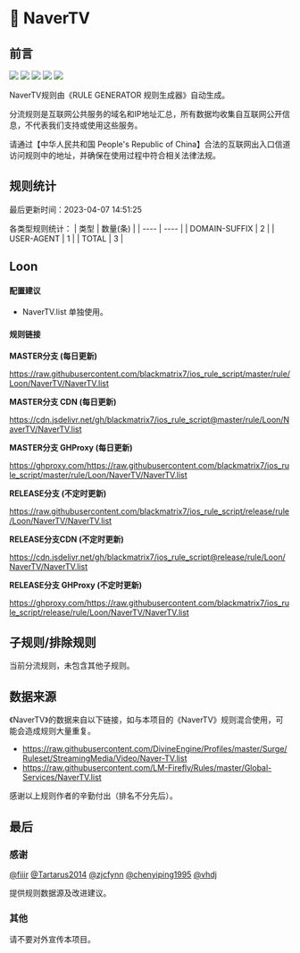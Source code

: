 # 🧸 NaverTV

## 前言

![](https://shields.io/badge/-移除重复规则-ff69b4) ![](https://shields.io/badge/-DOMAIN与DOMAIN--SUFFIX合并-green) ![](https://shields.io/badge/-DOMAIN--SUFFIX间合并-critical) ![](https://shields.io/badge/-DOMAIN--SUFFIX与DOMAIN--KEYWORD合并-blue) ![](https://shields.io/badge/-IP--CIDR(6)合并-blueviolet) 

NaverTV规则由《RULE GENERATOR 规则生成器》自动生成。

分流规则是互联网公共服务的域名和IP地址汇总，所有数据均收集自互联网公开信息，不代表我们支持或使用这些服务。

请通过【中华人民共和国 People's Republic of China】合法的互联网出入口信道访问规则中的地址，并确保在使用过程中符合相关法律法规。

## 规则统计

最后更新时间：2023-04-07 14:51:25

各类型规则统计：
| 类型 | 数量(条)  | 
| ---- | ----  |
| DOMAIN-SUFFIX | 2  | 
| USER-AGENT | 1  | 
| TOTAL | 3  | 


## Loon 

#### 配置建议
- NaverTV.list 单独使用。

#### 规则链接
**MASTER分支 (每日更新)**

https://raw.githubusercontent.com/blackmatrix7/ios_rule_script/master/rule/Loon/NaverTV/NaverTV.list

**MASTER分支 CDN (每日更新)**

https://cdn.jsdelivr.net/gh/blackmatrix7/ios_rule_script@master/rule/Loon/NaverTV/NaverTV.list

**MASTER分支 GHProxy (每日更新)**

https://ghproxy.com/https://raw.githubusercontent.com/blackmatrix7/ios_rule_script/master/rule/Loon/NaverTV/NaverTV.list

**RELEASE分支 (不定时更新)**

https://raw.githubusercontent.com/blackmatrix7/ios_rule_script/release/rule/Loon/NaverTV/NaverTV.list

**RELEASE分支CDN (不定时更新)**

https://cdn.jsdelivr.net/gh/blackmatrix7/ios_rule_script@release/rule/Loon/NaverTV/NaverTV.list

**RELEASE分支 GHProxy (不定时更新)**

https://ghproxy.com/https://raw.githubusercontent.com/blackmatrix7/ios_rule_script/release/rule/Loon/NaverTV/NaverTV.list

## 子规则/排除规则


当前分流规则，未包含其他子规则。

## 数据来源

《NaverTV》的数据来自以下链接，如与本项目的《NaverTV》规则混合使用，可能会造成规则大量重复。

- https://raw.githubusercontent.com/DivineEngine/Profiles/master/Surge/Ruleset/StreamingMedia/Video/Naver-TV.list
- https://raw.githubusercontent.com/LM-Firefly/Rules/master/Global-Services/NaverTV.list


感谢以上规则作者的辛勤付出（排名不分先后）。

## 最后

### 感谢

[@fiiir](https://github.com/fiiir) [@Tartarus2014](https://github.com/Tartarus2014) [@zjcfynn](https://github.com/zjcfynn) [@chenyiping1995](https://github.com/chenyiping1995) [@vhdj](https://github.com/vhdj)

提供规则数据源及改进建议。

### 其他

请不要对外宣传本项目。